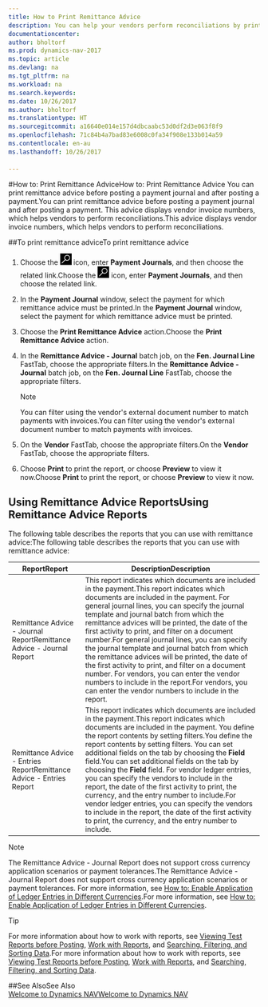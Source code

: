```yaml
---
title: How to Print Remittance Advice
description: You can help your vendors perform reconciliations by printing remittance advice before you post a payment journal, and after you post a payment.
documentationcenter: 
author: bholtorf
ms.prod: dynamics-nav-2017
ms.topic: article
ms.devlang: na
ms.tgt_pltfrm: na
ms.workload: na
ms.search.keywords: 
ms.date: 10/26/2017
ms.author: bholtorf
ms.translationtype: HT
ms.sourcegitcommit: a16640e014e157d4dbcaabc53d0df2d3e063f8f9
ms.openlocfilehash: 71c84b4a7bad83e6008c0fa34f908e133b014a59
ms.contentlocale: en-au
ms.lasthandoff: 10/26/2017

---
```


#<a name="how-to-print-remittance-advice"></a><span data-ttu-id="f57d4-103">How to: Print Remittance Advice</span><span class="sxs-lookup"><span data-stu-id="f57d4-103">How to: Print Remittance Advice</span></span>
<span data-ttu-id="f57d4-104">You can print remittance advice before posting a payment journal and after posting a payment.</span><span class="sxs-lookup"><span data-stu-id="f57d4-104">You can print remittance advice before posting a payment journal and after posting a payment.</span></span> <span data-ttu-id="f57d4-105">This advice displays vendor invoice numbers, which helps vendors to perform reconciliations.</span><span class="sxs-lookup"><span data-stu-id="f57d4-105">This advice displays vendor invoice numbers, which helps vendors to perform reconciliations.</span></span>

##<a name="to-print-remittance-advice"></a><span data-ttu-id="f57d4-106">To print remittance advice</span><span class="sxs-lookup"><span data-stu-id="f57d4-106">To print remittance advice</span></span>
1. <span data-ttu-id="f57d4-107">Choose the ![Search for Page or Report](media/ui-search/search_small.png "Search for Page or Report icon") icon, enter **Payment Journals**, and then choose the related link.</span><span class="sxs-lookup"><span data-stu-id="f57d4-107">Choose the ![Search for Page or Report](media/ui-search/search_small.png "Search for Page or Report icon") icon, enter **Payment Journals**, and then choose the related link.</span></span>  
2. <span data-ttu-id="f57d4-108">In the **Payment Journal** window, select the payment for which remittance advice must be printed.</span><span class="sxs-lookup"><span data-stu-id="f57d4-108">In the **Payment Journal** window, select the payment for which remittance advice must be printed.</span></span>  
3. <span data-ttu-id="f57d4-109">Choose the **Print Remittance Advice** action.</span><span class="sxs-lookup"><span data-stu-id="f57d4-109">Choose the **Print Remittance Advice** action.</span></span>  
4. <span data-ttu-id="f57d4-110">In the **Remittance Advice - Journal** batch job, on the **Fen. Journal Line** FastTab, choose the appropriate filters.</span><span class="sxs-lookup"><span data-stu-id="f57d4-110">In the **Remittance Advice - Journal** batch job, on the **Fen. Journal Line** FastTab, choose the appropriate filters.</span></span>  
  
    >[!Note]
    > <span data-ttu-id="f57d4-111">You can filter using the vendor's external document number to match payments with invoices.</span><span class="sxs-lookup"><span data-stu-id="f57d4-111">You can filter using the vendor's external document number to match payments with invoices.</span></span>

5. <span data-ttu-id="f57d4-112">On the **Vendor** FastTab, choose the appropriate filters.</span><span class="sxs-lookup"><span data-stu-id="f57d4-112">On the **Vendor** FastTab, choose the appropriate filters.</span></span>  
6. <span data-ttu-id="f57d4-113">Choose **Print** to print the report, or choose **Preview** to view it now.</span><span class="sxs-lookup"><span data-stu-id="f57d4-113">Choose **Print** to print the report, or choose **Preview** to view it now.</span></span>  

## <a name="using-remittance-advice-reports"></a><span data-ttu-id="f57d4-114">Using Remittance Advice Reports</span><span class="sxs-lookup"><span data-stu-id="f57d4-114">Using Remittance Advice Reports</span></span>
<span data-ttu-id="f57d4-115">The following table describes the reports that you can use with remittance advice:</span><span class="sxs-lookup"><span data-stu-id="f57d4-115">The following table describes the reports that you can use with remittance advice:</span></span>

|<span data-ttu-id="f57d4-116">Report</span><span class="sxs-lookup"><span data-stu-id="f57d4-116">Report</span></span>|<span data-ttu-id="f57d4-117">Description</span><span class="sxs-lookup"><span data-stu-id="f57d4-117">Description</span></span>|
|----|----|
|<span data-ttu-id="f57d4-118">Remittance Advice - Journal Report</span><span class="sxs-lookup"><span data-stu-id="f57d4-118">Remittance Advice - Journal Report</span></span>|<span data-ttu-id="f57d4-119">This report indicates which documents are included in the payment.</span><span class="sxs-lookup"><span data-stu-id="f57d4-119">This report indicates which documents are included in the payment.</span></span> <span data-ttu-id="f57d4-120">For general journal lines, you can specify the journal template and journal batch from which the remittance advices will be printed, the date of the first activity to print, and filter on a document number.</span><span class="sxs-lookup"><span data-stu-id="f57d4-120">For general journal lines, you can specify the journal template and journal batch from which the remittance advices will be printed, the date of the first activity to print, and filter on a document number.</span></span> <span data-ttu-id="f57d4-121">For vendors, you can enter the vendor numbers to include in the report.</span><span class="sxs-lookup"><span data-stu-id="f57d4-121">For vendors, you can enter the vendor numbers to include in the report.</span></span> |
|<span data-ttu-id="f57d4-122">Remittance Advice - Entries Report</span><span class="sxs-lookup"><span data-stu-id="f57d4-122">Remittance Advice - Entries Report</span></span>| <span data-ttu-id="f57d4-123">This report indicates which documents are included in the payment.</span><span class="sxs-lookup"><span data-stu-id="f57d4-123">This report indicates which documents are included in the payment.</span></span> <span data-ttu-id="f57d4-124">You define the report contents by setting filters.</span><span class="sxs-lookup"><span data-stu-id="f57d4-124">You define the report contents by setting filters.</span></span> <span data-ttu-id="f57d4-125">You can set additional fields on the tab by choosing the **Field** field.</span><span class="sxs-lookup"><span data-stu-id="f57d4-125">You can set additional fields on the tab by choosing the **Field** field.</span></span> <span data-ttu-id="f57d4-126">For vendor ledger entries, you can specify the vendors to include in the report, the date of the first activity to print, the currency, and the entry number to include.</span><span class="sxs-lookup"><span data-stu-id="f57d4-126">For vendor ledger entries, you can specify the vendors to include in the report, the date of the first activity to print, the currency, and the entry number to include.</span></span> |

> [!Note]
> <span data-ttu-id="f57d4-127">The Remittance Advice - Journal Report does not support cross currency application scenarios or payment tolerances.</span><span class="sxs-lookup"><span data-stu-id="f57d4-127">The Remittance Advice - Journal Report does not support cross currency application scenarios or payment tolerances.</span></span> <span data-ttu-id="f57d4-128">For more information, see [How to: Enable Application of Ledger Entries in Different Currencies](finance-how-enable-application-ledger-entries-different-currencies.md).</span><span class="sxs-lookup"><span data-stu-id="f57d4-128">For more information, see [How to: Enable Application of Ledger Entries in Different Currencies](finance-how-enable-application-ledger-entries-different-currencies.md).</span></span>

> [!Tip]
> <span data-ttu-id="f57d4-129">For more information about how to work with reports, see [Viewing Test Reports before Posting](ui-how-view-test-reports-posting.md), [Work with Reports](ui-work-report.md), and [Searching, Filtering, and Sorting Data](ui-enter-criteria-filters.md).</span><span class="sxs-lookup"><span data-stu-id="f57d4-129">For more information about how to work with reports, see [Viewing Test Reports before Posting](ui-how-view-test-reports-posting.md), [Work with Reports](ui-work-report.md), and [Searching, Filtering, and Sorting Data](ui-enter-criteria-filters.md).</span></span>

##<a name="see-also"></a><span data-ttu-id="f57d4-130">See Also</span><span class="sxs-lookup"><span data-stu-id="f57d4-130">See Also</span></span>  
[<span data-ttu-id="f57d4-131">Welcome to Dynamics NAV</span><span class="sxs-lookup"><span data-stu-id="f57d4-131">Welcome to Dynamics NAV</span></span>](across-get-started.md)
